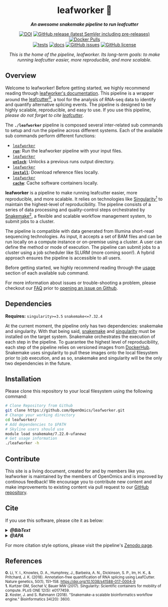 <div align="center">
   
  <h1>leafworker 🔬</h1>
  
  **_An awesome snakemake pipeline to run leafcutter_**

  [![DOI](https://zenodo.org/badge/DOI/10.5281/zenodo.15170953.svg)](https://doi.org/10.5281/zenodo.15170953) [![GitHub release (latest SemVer including pre-releases)](https://img.shields.io/github/v/release/OpenOmics/leafworker?color=blue&include_prereleases)](https://github.com/OpenOmics/leafworker/releases) [![Docker Pulls](https://img.shields.io/docker/pulls/skchronicles/leafcutter)](https://hub.docker.com/repository/docker/skchronicles/leafcutter) <br> [![tests](https://github.com/OpenOmics/leafworker/workflows/tests/badge.svg)](https://github.com/OpenOmics/leafworker/actions/workflows/main.yaml) [![docs](https://github.com/OpenOmics/leafworker/workflows/docs/badge.svg)](https://github.com/OpenOmics/leafworker/actions/workflows/docs.yml) [![GitHub issues](https://img.shields.io/github/issues/OpenOmics/leafworker?color=brightgreen)](https://github.com/OpenOmics/leafworker/issues)  [![GitHub license](https://img.shields.io/github/license/OpenOmics/leafworker)](https://github.com/OpenOmics/leafworker/blob/main/LICENSE) 
  
  <i>
    This is the home of the pipeline, leafworker. Its long-term goals: to make running leafcutter easier, more reproducible, and more scalable.
  </i>
</div>

## Overview

Welcome to leafworker! Before getting started, we highly recommend reading through [leafworker's documentation](https://openomics.github.io/leafworker/). This pipeline is a wrapper around the [leafcutter<sup>0</sup>](https://github.com/davidaknowles/leafcutter/tree/master), a tool for the analysis of RNA-seq data to identify and quantify alternative splicing events. The pipeline is designed to be highly scalable, reproducible, and easy to use. If you use this pipeline, _please do not forget to cite [leafcutter](https://www.nature.com/articles/s41588-017-0004-9)_.

The **`./leafworker`** pipeline is composed several inter-related sub commands to setup and run the pipeline across different systems. Each of the available sub commands perform different functions: 

 * [<code>leafworker <b>run</b></code>](https://openomics.github.io/leafworker/usage/run/): Run the leafworker pipeline with your input files.
 * [<code>leafworker <b>unlock</b></code>](https://openomics.github.io/leafworker/usage/unlock/): Unlocks a previous runs output directory.
 * [<code>leafworker <b>install</b></code>](https://openomics.github.io/leafworker/usage/install/): Download reference files locally.
 * [<code>leafworker <b>cache</b></code>](https://openomics.github.io/leafworker/usage/cache/): Cache software containers locally.

**leafworker** is a pipeline to make running leafcutter easier, more reproducible, and more scalable. It relies on technologies like [Singularity<sup>1</sup>](https://singularity.lbl.gov/) to maintain the highest-level of reproducibility. The pipeline consists of a series of data processing and quality-control steps orchestrated by [Snakemake<sup>2</sup>](https://snakemake.readthedocs.io/en/stable/), a flexible and scalable workflow management system, to submit jobs to a cluster.

The pipeline is compatible with data generated from Illumina short-read sequencing technologies. As input, it accepts a set of BAM files and can be run locally on a compute instance or on-premise using a cluster. A user can define the method or mode of execution. The pipeline can submit jobs to a cluster using a job scheduler like SLURM (more coming soon!). A hybrid approach ensures the pipeline is accessible to all users.

Before getting started, we highly recommend reading through the [usage](https://openomics.github.io/leafworker/usage/run/) section of each available sub command.

For more information about issues or trouble-shooting a problem, please checkout our [FAQ](https://openomics.github.io/leafworker/faq/questions/) prior to [opening an issue on Github](https://github.com/OpenOmics/leafworker/issues).

## Dependencies

**Requires:** `singularity>=3.5`  `snakemake<=7.32.4`

At the current moment, the pipeline only has two dependencies: snakemake and singularity. With that being said, [snakemake](https://snakemake.readthedocs.io/en/stable/getting_started/installation.html) and [singularity](https://singularity.lbl.gov/all-releases) must be installed on the target system. Snakemake orchestrates the execution of each step in the pipeline. To guarantee the highest level of reproducibility, each step of the pipeline relies on versioned images from [DockerHub](https://hub.docker.com/repository/docker/skchronicles/leafcutter). Snakemake uses singularity to pull these images onto the local filesystem prior to job execution, and as so, snakemake and singularity will be the only two dependencies in the future.

## Installation

Please clone this repository to your local filesystem using the following command:
```bash
# Clone Repository from Github
git clone https://github.com/OpenOmics/leafworker.git
# Change your working directory
cd leafworker/
# Add dependencies to $PATH
# Skyline users should use
module load snakemake/7.22.0-ufanewz
# Get usage information
./leafworker -h
```

## Contribute 

This site is a living document, created for and by members like you. leafworker is maintained by the members of OpenOmics and is improved by continous feedback! We encourage you to contribute new content and make improvements to existing content via pull request to our [GitHub repository](https://github.com/OpenOmics/leafworker).

## Cite

If you use this software, please cite it as below:  

<details>
  <summary><b><i>@BibText</i></b></summary>
 
```text
@software{Kuhn_OpenOmics_leafworker_2025,
  author       = {Kuhn, Skyler},
  title        = {OpenOmics/leafworker},
  month        = apr,
  year         = 2025,
  publisher    = {Zenodo},
  version      = {v0.1.0},
  doi          = {10.5281/zenodo.15170953},
  url          = {https://doi.org/10.5281/zenodo.15170953}
}
```

</details>

<details>
  <summary><b><i>@APA</i></b></summary>

```text
Kuhn, S. (2025). OpenOmics/leafworker: v0.1.0. Zenodo. https://doi.org/10.5281/zenodo.15170953
```

</details>

For more citation style options, please visit the pipeline's [Zenodo page](https://doi.org/10.5281/zenodo.15170953).


## References

<sup>**0.** Li, Y. I., Knowles, D. A., Humphrey, J., Barbeira, A. N., Dickinson, S. P., Im, H. K., & Pritchard, J. K. (2018). Annotation-free quantification of RNA splicing using LeafCutter. Nature genetics, 50(1), 151–158. https://doi.org/10.1038/s41588-017-0004-9</sup>   
<sup>**1.**  Kurtzer GM, Sochat V, Bauer MW (2017). Singularity: Scientific containers for mobility of compute. PLoS ONE 12(5): e0177459.</sup>  
<sup>**2.**  Koster, J. and S. Rahmann (2018). "Snakemake-a scalable bioinformatics workflow engine." Bioinformatics 34(20): 3600.</sup>  
